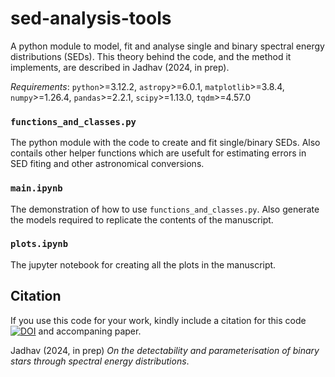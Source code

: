 # sed-analysis-tools
A python module to model, fit and analyse single and binary spectral energy distributions (SEDs). This theory behind the code, and the method it implements, are described in Jadhav (2024, in prep).

*Requirements*: `python`>=3.12.2, `astropy`>=6.0.1, `matplotlib`>=3.8.4, `numpy`>=1.26.4, `pandas`>=2.2.1, `scipy`>=1.13.0, `tqdm`>=4.57.0

### `functions_and_classes.py`
The python module with the code to create and fit single/binary SEDs. Also contails other helper functions which are usefult for estimating errors in SED fiting and other astronomical conversions.

### `main.ipynb`
The demonstration of how to use `functions_and_classes.py`. Also generate the models required to replicate the contents of the manuscript.

### `plots.ipynb`
The jupyter notebook for creating all the plots in the manuscript.

## Citation
If you use this code for your work, kindly include a citation for this code [![DOI](https://zenodo.org/badge/856901189.svg)](https://zenodo.org/doi/10.5281/zenodo.13789847) and accompaning paper.

Jadhav (2024, in prep) _On the detectability and parameterisation of binary stars through spectral energy distributions_.
